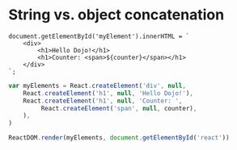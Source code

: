# String vs. object concatenation

    document.getElementById('myElement').innerHTML = `
        <div>
            <h1>Hello Dojo!</h1>
            <h1>Counter: <span>${counter}</span></h1>
        </div>
    `;

```js
var myElements = React.createElement('div', null, 
    React.createElement('h1', null, 'Hello Dojo!'),
    React.createElement('h1', null, 'Counter: ', 
         React.createElement('span', null, counter),   
    ),
)

ReactDOM.render(myElements, document.getElementById('react'))
```



